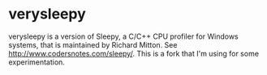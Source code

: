 verysleepy
==========

verysleepy is a version of Sleepy, a C/C++ CPU profiler for Windows systems, that is maintained by Richard Mitton. See http://www.codersnotes.com/sleepy/. This is a fork that I'm using for some experimentation.